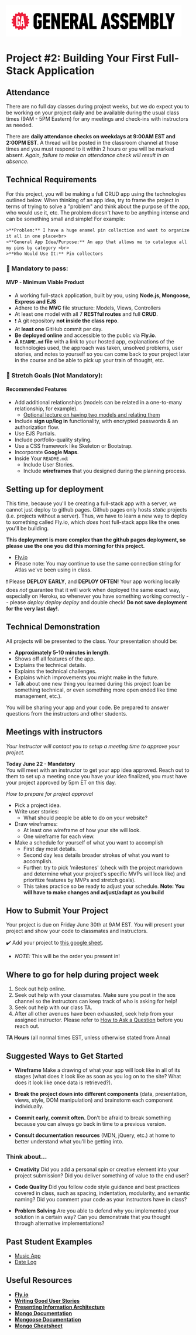 ![](/ga_cog.png)

<!--- Edit for each cohort
    Format: What to edit (line #)

    Class times (20)
    Attendance check times (22)
    Link to related models notes (49)
    Today's date (87)
    Due date and time (106)
    Google Sheets link (108)


-->

# Project #2: Building Your First Full-Stack Application

## Attendance

There are no full day classes during project weeks, but we do expect you to be working on your project daily and be available during the usual class times (9AM - 5PM Eastern) for any meetings and check-ins with instructors as needed.

There are **daily attendance checks on weekdays at 9:00AM EST and 2:00PM EST**. A thread will be posted in the classroom channel at those times and you must respond to it within 2 hours or you will be marked absent. _Again, failure to make an attendance check will result in an absence_.

## Technical Requirements

For this project, you will be making a full CRUD app using the technologies outlined below. When thinking of an app idea, try to frame the project in terms of trying to solve a "problem" and think about the purpose of the app, who would use it, etc. The problem doesn't have to be anything intense and can be something small and simple! For example:

    >**Problem:** I have a huge enamel pin collection and want to organize it all in one place<br>
    >**General App Idea/Purpose:** An app that allows me to catalogue all my pins by category <br>
    >**Who Would Use It:** Pin collectors

### &#x1F534; Mandatory to pass:

#### MVP - Minimum Viable Product

* A working full-stack application, built by you, using **Node.js, Mongoose, Express and EJS**
* Adhere to the **MVC** file structure: Models, Views, Controllers
* At least one model with all 7 **RESTful routes** and full **CRUD**.
* :heavy_exclamation_mark: A git repository **not inside the class repo**.  
* At **least one** GitHub commit per day.
* **Be deployed online** and accessible to the public via **Fly.io**.
* **A ``README.md`` file** with a link to your hosted app, explanations of the technologies used, the approach was taken, unsolved problems, user stories, and notes to yourself so you can come back to your project later in the course and be able to pick up your train of thought, etc.


### &#x1F535; Stretch Goals (Not Mandatory):
#### Recommended Features

* Add additional relationships (models can be related in a one-to-many relationship, for example).
    - [Optional lecture on having two models and relating them](https://hub.generalassemb.ly/learn/course/full-stack-development-200338-22-may-2023-16-august-2023/mongodb-mongoosejs-odm/mongodb-mongoose?page=6)
* Include **sign up/log in** functionality, with encrypted passwords & an authorization flow.
* Use EJS Partials.
* Include portfolio-quality styling.
* Use a CSS framework like Skeleton or Bootstrap.
* Incorporate **Google Maps**.
* Inside Your `README.md`:
    * Include User Stories.
    * Include **wireframes** that you designed during the planning process.

## Setting up for deployment

This time, because you'll be creating a full-stack app with a server, we cannot just deploy to github pages. Github pages only hosts _static_ projects (i.e. projects without a server). Thus, we have to learn a new way to deploy to something called Fly.io, which _does_ host full-stack apps like the ones you'll be building.

**This deployment is more complex than the github pages deployment, so please use the one you did this morning for this project.**

- [Fly.io](https://fly.io/docs/languages-and-frameworks/node/)
 - Please note: You may continue to use the same connection string for Atlas we've been using in class.

❗ Please **DEPLOY EARLY**, and **DEPLOY OFTEN!** Your app working locally does _not_ guarantee that it will work when deployed the same exact way, especially on Heroku, so whenever you have something working correctly -- please _deploy deploy deploy_ and double check! **Do not save deployment for the very last day!**.

## Technical Demonstration

All projects will be presented to the class. Your presentation should be:

* **Approximately 5-10 minutes in length**.
* Shows off all features of the app.
* Explains the technical details.
* Explains the technical challenges.
* Explains which improvements you might make in the future.
* Talk about one new thing you learned during this project (can be something technical, or even something more open ended like time management, etc.).

You will be sharing your app and your code. Be prepared to answer questions from the instructors and other students.

## Meetings with instructors
_Your instructor will contact you to setup a meeting time to approve your project._

**Today June 22 - Mandatory**<br>
You will meet with an instructor to get your app idea approved.  Reach out to them to set up a meeting once you have your idea finalized, you must have your project approved by 5pm ET on this day.

_How to prepare for project approval_

- Pick a project idea.
- Write user stories:
    -  What should people be able to do on your website?
- Draw wireframes:
    - At least one wireframe of how your site will look.
    - One wireframe for each view.
- Make a schedule for yourself of what you want to accomplish
    - First day most details.
    - Second day less details broader strokes of what you want to accomplish.
    - Further:  try to pick 'milestones' (check with the project markdown and determine what your project's specific MVPs will look like) and prioritize features by MVPs and stretch goals).
    - This takes practice so be ready to adjust your schedule.
    **Note: You will have to make changes and adjust/adapt as you build**

## How to Submit Your Project
Your project is due on Friday June 30th at 9AM EST. You will present your project and show your code to classmates and instructors.

:heavy_check_mark: Add your project to [this google sheet](https://docs.google.com/spreadsheets/d/10zaWrGrCQvuNhOMu2MGJKwx9mDhxjCBL7sy93yy7BzM/edit?usp=sharing).

  - _NOTE:_ This will be the order you present in!

## Where to go for help during project week

1. Seek out help online.
1. Seek out help with your classmates. Make sure you post in the sos channel so the instructors can keep track of who is asking for help!
1. Seek out help with our class TA.
1. After all other avenues have been exhausted, seek help from your assigned instructor. Please refer to [How to Ask a Question](https://git.generalassemb.ly/Software-Engineering-Immersive-Remote/SEIR-Calcifer/wiki/How-To-Ask-A-Question) before you reach out.

**TA Hours** (all normal times EST, unless otherwise stated from Anna) 

## Suggested Ways to Get Started

- **Wireframe** Make a drawing of what your app will look like in all of its stages (what does it look like as soon as you log on to the site? What does it look like once data is retrieved?).

- **Break the project down into different components** (data, presentation, views, style, DOM manipulation) and brainstorm each component individually.

- **Commit early, commit often.** Don’t be afraid to break something because you can always go back in time to a previous version.

- **Consult documentation resources** (MDN, jQuery, etc.) at home to better understand what you’ll be getting into.

### Think about...

- **Creativity**
    Did you add a personal spin or creative element into your project submission? Did you deliver something of value to the end user?

- **Code Quality**
    Did you follow code style guidance and best practices covered in class, such as spacing, indentation, modularity, and semantic naming? Did you comment your code as your instructors have in class?

- **Problem Solving**
    Are you able to defend why you implemented your solution in a certain way? Can you demonstrate that you thought through alternative implementations?

## Past Student Examples

- [Music App](https://music-app-inc.herokuapp.com/)
- [Date Log](https://murmuring-woodland-92079.herokuapp.com/dates)

## Useful Resources

* **[Fly.io](https://fly.io/docs/languages-and-frameworks/node/)**
* **[Writing Good User Stories](https://www.mountaingoatsoftware.com/agile/user-stories)**
* **[Presenting Information Architecture](http://webstyleguide.com/wsg3/3-information-architecture/4-presenting-information.html)**
* **[Mongo Documentation](https://docs.mongodb.com/manual/)**
* **[Mongoose Documentation](http://mongoosejs.com/docs/guide.html)**
* **[Mongo Cheatsheet](https://git.generalassemb.ly/Software-Engineering-Immersive-Remote/SEIR-Calcifer/wiki/Mongo-Cheatsheet)**
